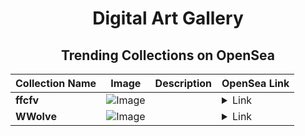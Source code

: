 <div align="center">

# Digital Art Gallery

## Trending Collections on OpenSea

| Collection Name                       | Image                                                                                     | Description                       | OpenSea Link                                                                                          |
|---------------------------------------|-------------------------------------------------------------------------------------------|-----------------------------------|--------------------------------------------------------------------------------------------------------|
| **ffcfv** | ![Image](https://i.seadn.io/s/raw/files/f991e810d791fb45eb6c1390e2ff43b9.png?w=500&auto=format?w=200&auto=format) |  | <details><summary>Link</summary>[ffcfv](https://opensea.io/collection/ffcfv)</details> |
| **WWolve** | ![Image](https://i.seadn.io/s/raw/files/95b2e87697bda566eb11c33c44c2800d.jpg?w=500&auto=format?w=200&auto=format) |  | <details><summary>Link</summary>[WWolve](https://opensea.io/collection/wwolve)</details> |

</div>